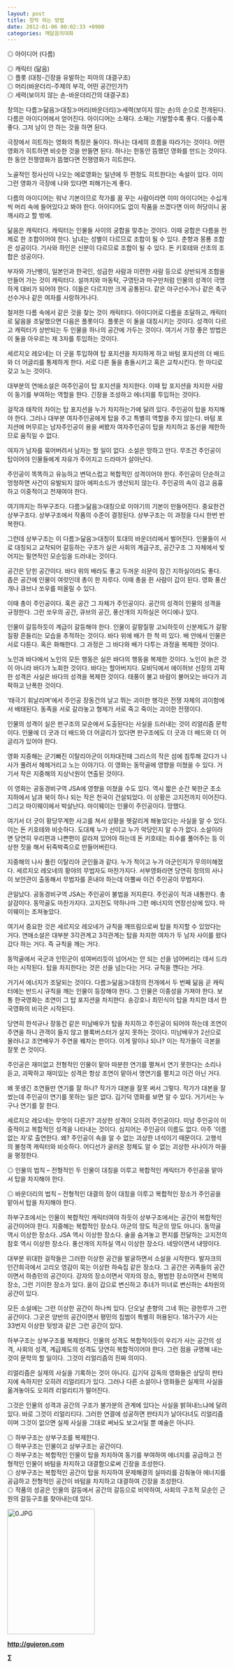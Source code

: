 ```yaml
---
layout: post
title: 창작 하는 방법
date: 2012-01-06 00:02:33 +0900
categories: 깨달음의대화
---
```

◎ 아이디어 (다름)

  
◎ 캐릭터 (닮음)  
◎ 플롯 (대칭-긴장을 유발하는 피아의 대결구조)  
◎ 머리(바운더리-주제의 부각, 어떤 공간인가?)  
◎ 세력(보이지 않는 손-바운더리간의 대결구조) 

창의는 다름≫닮음≫대칭≫머리(바운더리)≫세력(보이지 않는 손)의 순으로 전개된다. 다름은 아이디어에서 얻어진다. 아이디어는 소재다. 소재는 기발할수록 좋다. 다를수록 좋다. 그저 남이 안 하는 것을 하면 된다. 

극장에서 히트하는 영화의 특징은 둘이다. 하나는 대세의 흐름을 따라가는 것이다. 어떤 영화가 히트하면 비슷한 것을 만들면 된다. 하나는 한동안 뜸했던 영화를 만드는 것이다. 한 동안 전쟁영화가 뜸했다면 전쟁영화가 히트한다. 

노골적인 정사신이 나오는 에로영화는 일년에 두 편정도 히트한다는 속설이 있다. 이미 그런 영화가 극장에 나와 있다면 피해가는게 좋다. 

다름의 아이디어는 워낙 기본이므로 작가를 꿈 꾸는 사람이라면 이미 아이디어는 수십개씩 머리 속에 들어있다고 봐야 한다. 아이디어도 없이 작품을 쓰겠다면 이미 허당이니 꿈 깨시라고 할 밖에. 

닮음은 캐릭터다. 캐릭터는 인물들 사이의 궁합을 맞추는 것이다. 이때 궁합은 다름을 전제로 한 조합이어야 한다. 남녀는 성별이 다르므로 조합이 될 수 있다. 춘향과 몽룡 조합은 성공이다. 기사와 하인은 신분이 다르므로 조합이 될 수 있다. 돈 키호테와 산초의 조합은 성공이다. 

부자와 가난뱅이, 일본인과 한국인, 성급한 사람과 미련한 사람 등으로 상반되게 조합을 만들어 가는 것이 캐릭터다. 설까치와 마동탁, 구영탄과 마구만처럼 인물의 성격이 극명하게 대비가 되어야 한다. 이들은 다르지만 크게 공통된다. 같은 야구선수거나 같은 축구선수거나 같은 여자를 사랑하거나다. 

철저한 다름 속에서 같은 것을 찾는 것이 캐릭터다. 아이디어로 다름을 조달하고, 캐릭터로 닮음을 조달했으면 다음은 플롯이다. 플롯은 이 둘을 대칭시키는 것이다. 성격이 다르고 캐릭터가 상반되는 두 인물을 하나의 공간에 가두는 것이다. 여기서 가장 좋은 방법은 이 둘을 아우르는 제 3자를 투입하는 것이다. 

세르지오 레오네는 더 굿을 투입하여 탑 포지션을 차지하게 하고 바텀 포지션의 더 배드와 더 어글리를 통제하게 한다. 서로 다른 둘을 충돌시키고 혹은 교착시킨다. 한 마디로 갖고 노는 것이다. 

대부분의 연애소설은 여주인공이 탑 포지션을 차지한다. 이때 탑 포지션을 차지한 사람이 동기를 부여하는 역할을 한다. 긴장을 조성하고 에너지를 투입하는 것이다. 

걸작과 태작의 차이는 탑 포지션을 누가 차지하는가에 달려 있다. 주인공이 탑을 차지해야 한다. 그러나 대부분 여자주인공에게 탑을 주고 특별히 역할을 주지 않는다. 바텀 포지션에 머무르는 남자주인공이 용을 써봤자 여자주인공이 탑을 차지하고 동선을 제한하므로 움직일 수 없다. 

여자가 남자를 묶어버려서 남자는 할 일이 없다. 소설은 망하고 만다. 무조건 주인공이 탑이어야 인물들에게 자유가 주어지고 드라마가 살아난다. 

주인공이 똑똑하고 유능하고 변덕스럽고 복합적인 성격이어야 한다. 주인공이 단순하고 멍청하면 사건이 유발되지 않아 에피소드가 생산되지 않는다. 주인공의 속이 검고 음흉하고 이중적이고 천재여야 한다. 

여기까지는 하부구조다. 다름≫닮음≫대칭으로 이야기의 기본이 만들어진다. 중요한건 상부구조다. 상부구조에서 작품의 수준이 결정된다. 상부구조는 이 과정을 다시 한번 반복한다. 

그런데 상부구조는 이 다름≫닮음≫대칭이 토대의 바운더리에서 벌어진다. 인물들이 서로 대칭되고 교착되어 갈등하는 구조가 실은 사회의 계급구조, 공간구조 그 자체에서 빚어지는 필연적인 모순임을 드러내는 것이다. 

공간은 닫힌 공간이다. 바다 위의 배라도 좋고 두꺼운 쇠문이 잠긴 지하실이라도 좋다. 좁은 공간에 인물이 여럿인데 총이 한 자루다. 이때 총을 쥔 사람이 갑이 된다. 영화 풍산개나 큐브나 쏘우를 떠올릴 수 있다. 

이때 총이 주인공이다. 혹은 공간 그 자체가 주인공이다. 공간의 성격이 인물의 성격을 규정한다. 그런 쏘우의 공간, 큐브의 공간, 풍산개의 지하실은 어디에나 있다. 

인물이 갈등하듯이 계급이 갈등해야 한다. 인물이 갈팡질팡 고뇌하듯이 신분제도가 갈팡질팡 흔들리는 모습을 추적하는 것이다. 바다 위에 배가 한 척 떠 있다. 배 안에서 인물은 서로 다툰다. 혹은 화해한다. 그 과정은 그 바다와 배가 다투는 과정을 복제한 것이다. 

노인과 바다에서 노인의 모든 행동은 실은 바다의 행동을 복제한 것이다. 노인이 늙은 것이 아니라 바다가 노회한 것이다. 바다는 할아버지다. 모비딕에서 에이허브 선장의 괴팍한 성격은 사실은 바다의 성격을 복제한 것이다. 태풍이 불고 바람이 불어오는 바다가 괴팍하고 난폭한 것이다. 

‘태극기 휘날리며’에서 주인공 장동건의 날고 뛰는 괴이한 행각은 전쟁 자체의 괴이함에서 배태된다. 동족을 서로 갈라놓고 형제가 서로 죽고 죽이는 괴이한 전쟁이다. 

인물의 성격이 실은 판구조의 모순에서 도출된다는 사실을 드러내는 것이 리얼리즘 문학이다. 인물에 더 굿과 더 배드와 더 어글리가 있다면 판구조에도 더 굿과 더 배드와 더 어글리가 있어야 한다. 

영화 지중해는 군기빠진 이탈리아군이 이차대전때 그리스의 작은 섬에 침투해 갔다가 나사가 풀려서 헤헤거리고 노는 이야기다. 이 영화는 동막골에 영향을 미쳤을 수 있다. 거기서 작은 지중해의 지상낙원이 연출된 것이다. 

이 영화는 공동경비구역 JSA에 영향을 미쳤을 수도 있다. 역시 짧은 순간 북한군 초소 지하에서 남과 북이 하나 되는 작은 천국이 건설되었다. 이 상황은 고지전까지 이어진다. 그리고 마이웨이에서 박살난다. 마이웨이는 인물이 주인공이다. 망했다. 

여기서 더 굿이 황당무계한 사고를 쳐서 상황을 헷갈리게 해놓았다는 사실을 알 수 있다. 이는 돈 키호테와 비슷하다. 도대체 누가 선이고 누가 악당인지 알 수가 없다. 소설이라면 당연히 우리편과 나쁜편이 갈라져 있어야 하는데 돈 키호테는 죄수를 풀어주는 등 이상한 짓을 해서 뒤죽박죽으로 만들어버린다. 

지중해의 나사 풀린 이탈리아 군인들과 같다. 누가 적이고 누가 아군인지가 무의미해졌다. 세르지오 레오네의 황야의 무법자도 마찬가지다. 서부영화라면 당연히 정의의 사나이 보안관이 출동해서 무법자를 혼내야 하는데 아뿔싸 이건 주인공이 무법자다. 

큰일났다. 공동경비구역 JSA는 주인공이 불법을 저지른다. 주인공이 적과 내통한다. 총살감이다. 동막골도 마찬가지다. 고지전도 약하나마 그런 에너지의 연장선상에 있다. 마이웨이는 조져놓았다. 

여기서 중요한 것은 세르지오 레오네가 규칙을 깨뜨림으로써 탑을 차지할 수 있었다는 거다. 연애소설은 대부분 3각관계고 3각관계는 탑을 차지한 여자가 두 남자 사이를 왔다갔다 하는 거다. 즉 규칙을 깨는 거다. 

동막골에서 국군과 인민군이 섞여버리듯이 넘어서는 안 되는 선을 넘어버리는 데서 드라마는 시작된다. 탑을 차지한다는 것은 선을 넘는다는 거다. 규칙을 깬다는 거다. 

거기서 에너지가 조달되는 것이다. 다름≫닮음≫대칭의 전개에서 두 번째 닮음 곧 캐릭터에는 반드시 규칙을 깨는 인물이 등장해야 한다. 그 인물은 이중성을 가져야 한다. 보통 한국영화는 조연이 그 탑 포지션을 차지한다. 송강호나 최민식이 탑을 차지한 데서 한국영화의 비극은 시작된다. 

당연히 한석규나 장동건 같은 미남배우가 탑을 차지하고 주인공이 되어야 하는데 조연이 주연을 하니 관객이 들지 않고 블록버스터가 살지 못하는 것이다. 미남배우가 2선으로 물러나고 조연배우가 주연을 꿰차는 판이다. 이게 말이나 되나? 이는 작가들이 극본을 잘못 쓴 것이다. 

주인공은 재미없고 전형적인 인물이 맡아 따분한 연기를 펼쳐서 연기 못한다는 소리나 듣고, 괴팍하고 재미있는 성격은 항상 조연이 맡아서 명연기를 펼치고 이건 아닌 거다. 

왜 못생긴 조연들만 연기를 잘 하나? 작가가 대본을 잘못 써서 그렇다. 작가가 대본을 잘 썼는데 주인공이 연기를 못하는 일은 없다. 김기덕 영화를 보면 알 수 있다. 거기서는 누구나 연기를 잘 한다. 

세르지오 레오네는 무엇이 다른가? 괴상한 성격이 오히려 주인공이다. 미남 주인공이 이중적이고 복합적인 성격을 나타내는 것이다. 심지어는 주인공이 이름도 없다. 아주 ‘이름없는 자’로 출연한다. 왜? 주인공이 속을 알 수 없는 괴상한 녀석이기 때문이다. 고행석의 불청객 캐릭터와 비슷하다. 어디선가 굴러온 정체도 알 수 없는 괴상한 사나이가 마을을 평정한다. 

◎ 인물의 법칙 – 전형적인 두 인물이 대칭을 이루고 복합적인 캐릭터가 주인공을 맡아서 탑을 차지해야 한다. 

  
◎ 바운더리의 법칙 – 전형적인 대결의 장이 대칭을 이루고 복합적인 장소가 주인공을 맡아서 탑을 차지해야 한다. 

하부구조에서는 인물이 복합적인 캐릭터여야 하듯이 상부구조에서는 공간이 복합적인 공간이어야 한다. 지중해는 복합적인 장소다. 아군의 땅도 적군의 땅도 아니다. 동막골 역시 이상한 장소다. JSA 역시 이상한 장소다. 술을 숨겨놓고 편지를 전달하는 고지전의 참호 역시 이상한 장소다. 풍산개의 지하실 역시 이상한 장소다. 네땅이면서 내땅이다. 

대부분 위대한 걸작들은 그러한 이상한 공간을 발굴하면서 소설을 시작한다. 발자크의 인간희극에서 고리오 영감이 묵는 이상한 하숙집 같은 장소다. 그 공간은 귀족들의 공간이면서 하층민의 공간이다. 강자의 장소이면서 약자의 장소, 평범한 장소이면서 전복의 장소, 그런 기이한 장소가 있다. 을이 갑으로 변신하고 추녀가 미녀로 변신하는 4차원의 공간이 있다. 

모든 소설에는 그런 이상한 공간이 하나씩 있다. 단오날 춘향의 그네 뛰는 광한루가 그런 공간이다. 그곳은 양반의 공간이면서 평민의 침범이 특별히 허용된다. 18가구가 사는 33번지 이상한 뒷방과 같은 그런 공간이 있다. 

하부구조는 상부구조를 복제한다. 인물의 성격도 복합적이듯이 우리가 사는 공간의 성격, 사회의 성격, 계급제도의 성격도 당연히 복합적이어야 한다. 그런 점을 규명해 내는 것이 문학의 할 일이다. 그것이 리얼리즘의 진짜 의미다. 

리얼리즘은 실제의 사실을 기록하는 것이 아니다. 김기덕 감독의 영화들은 상당히 판타지에 속하지만 오히려 리얼리티가 있다. 그러나 다른 소설이나 영화들은 실제의 사실을 옮겨놓아도 오히려 리얼리티가 떨어진다. 

그것은 인물의 성격과 공간의 구조가 불가분의 관계에 있다는 사실을 밝혀내느냐에 달려 있다. 바로 그것이 리얼리티다. 그러한 연결에 성공하면 판타지가 날아다녀도 리얼리즘이며 그것이 없으면 실제 사실을 그대로 써놔도 보고서일 뿐 예술은 아니다. 



◎ 하부구조는 상부구조를 복제한다.  
◎ 하부구조는 인물이고 상부구조는 공간이다.  
◎ 하부구조는 복합적인 인물이 탑을 차지하여 동기를 부여하여 에너지를 공급하고 전형적인 인물이 바텀을 차지하고 대결함으로써 긴장을 조성한다.   
◎ 상부구조는 복합적인 공간이 탑을 차지하여 문제해결의 실마리를 감춰놓아 에너지를 공급하고 전형적인 공간이 바텀을 차지하고 대결하여 긴장을 조성한다.  
◎ 작품의 성공은 인물의 갈등에서 공간의 갈등으로 비약하여, 사회의 구조적 모순인 근원의 갈등구조를 찾아내는데 있다. 







<a href="?mid=book_minus&act=dispBoardWrite" target="_self"><img alt="0.JPG" src="assets/attach/images/198/668/222/0.JPG" width="200" height="287" /> </a>


  






**http://gujoron.com**  


**∑**
